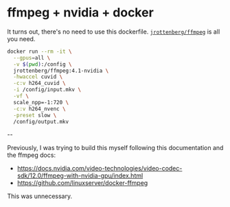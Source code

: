 # ffmpeg + nvidia + docker

It turns out, there's no need to use this dockerfile. [`jrottenberg/ffmpeg`](https://github.com/jrottenberg/ffmpeg) is all you need.

```sh
docker run --rm -it \
  --gpus=all \
  -v $(pwd):/config \
  jrottenberg/ffmpeg:4.1-nvidia \
  -hwaccel cuvid \
  -c:v h264_cuvid \
  -i /config/input.mkv \
  -vf \
  scale_npp=-1:720 \
  -c:v h264_nvenc \
  -preset slow \
  /config/output.mkv
```

--

Previously, I was trying to build this myself following this documentation and the ffmpeg docs:

- https://docs.nvidia.com/video-technologies/video-codec-sdk/12.0/ffmpeg-with-nvidia-gpu/index.html
- https://github.com/linuxserver/docker-ffmpeg

This was unnecessary.
